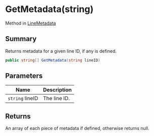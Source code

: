 # GetMetadata(string)

Method in [LineMetadata](./)

## Summary

Returns metadata for a given line ID, if any is defined.

```csharp
public string[] GetMetadata(string lineID)
```

## Parameters

| Name            | Description  |
| --------------- | ------------ |
| `string` lineID | The line ID. |

## Returns

An array of each piece of metadata if defined, otherwise returns null.
